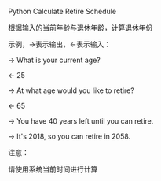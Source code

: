 Python
Calculate Retire Schedule

根据输入的当前年龄与退休年龄，计算退休年份

示例，->表示输出，<-表示输入：

-> What is your current age?

<- 25

-> At what age would you like to retire?

<- 65

-> You have 40 years left until you can retire.

-> It's 2018, so you can retire in 2058.

注意：

请使⽤系统当前时间进行计算
